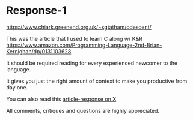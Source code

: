 # Response-1

<https://www.chiark.greenend.org.uk/~sgtatham/cdescent/>

This was the article that I used to learn C along w/ K&R
<https://www.amazon.com/Programming-Language-2nd-Brian-Kernighan/dp/0131103628>

It should be required reading for every experienced newcomer to the
language.

It gives you just the right amount of context to make you productive
from day one.

You can also read this [article-response on X](https://x.com/n6ls0n/status/1869579161859436726)

All comments, critiques and questions are highly appreciated.

